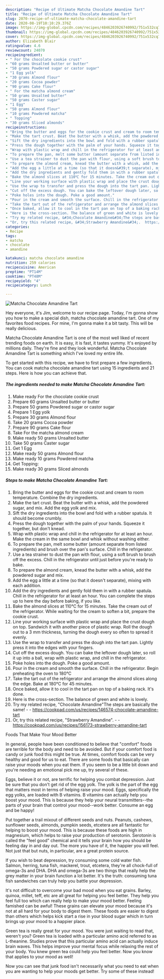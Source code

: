 ```yaml
---
description: "Recipe of Ultimate Matcha Chocolate Amandine Tart"
title: "Recipe of Ultimate Matcha Chocolate Amandine Tart"
slug: 2070-recipe-of-ultimate-matcha-chocolate-amandine-tart
date: 2020-08-19T10:10:29.376Z
image: https://img-global.cpcdn.com/recipes/4846203926740992/751x532cq70/matcha-chocolate-amandine-tart-recipe-main-photo.jpg
thumbnail: https://img-global.cpcdn.com/recipes/4846203926740992/751x532cq70/matcha-chocolate-amandine-tart-recipe-main-photo.jpg
cover: https://img-global.cpcdn.com/recipes/4846203926740992/751x532cq70/matcha-chocolate-amandine-tart-recipe-main-photo.jpg
author: Elizabeth Blair
ratingvalue: 4.6
reviewcount: 24070
recipeingredient:
- " For the chocolate cookie crust"
- "60 grams Unsalted butter or butter"
- "50 grams Powdered sugar or castor sugar"
- "1 Egg yolk"
- "30 grams Almond flour"
- "20 grams Cocoa powder"
- "90 grams Cake flour"
- " For the matcha almond cream"
- "50 grams Unsalted butter"
- "50 grams Caster sugar"
- "1 Egg"
- "50 grams Almond flour"
- "10 grams Powdered matcha"
- " Topping"
- "30 grams Sliced almonds"
recipeinstructions:
- "Bring the butter and eggs for the cookie crust and cream to room temperature. Combine the dry ingredients."
- "Make the tart crust. Beat the butter with a whisk, add the powdered sugar, and mix. Add the egg yolk and mix."
- "Sift the dry ingredients into the bowl and fold with a rubber spatula. It should become crumbly."
- "Press the dough together with the palm of your hands. Squeeze it together, but don&#39;t knead."
- "Wrap with plastic wrap and chill in the refrigerator for at least an hour. Make the cream in the same bowl and whisk without washing either."
- "To prepare the pan, melt some butter (amount separate from listed ingredients) and brush over the pan&#39;s surface. Chill in the refrigerator."
- "Use a tea strainer to dust the pan with flour, using a soft brush to brush off the excess. Chill in the refrigerator until just before you&#39;re ready to bake."
- "To prepare the almond cream, knead the butter with a whisk, add the powdered sugar and mix."
- "Add the egg a little at a time (so that it doesn&#39;t separate), mixing with each addition."
- "Add the dry ingredients and gently fold them in with a rubber spatula. Chill in the refrigerator for at least an hour. You can complete the steps up to here the day before baking, if you like."
- "Bake the almond slices at 110℃ for 15 minutes. Take the cream out of the refrigerator. While waiting for the cream to soften a bit, prepare the cookie crust."
- "Line your working surface with plastic wrap and place the crust dough on top. Sandwich it with another piece of plastic wrap. Roll the dough out to a 3 mm thickness, turning the dough every so often to spread it evenly."
- "Use the wrap to transfer and press the dough into the tart pan. Lightly press it into the edges with your fingers."
- "Cut off the excess dough. You can bake the leftover dough later, so roll it up into a ball, wrap with plastic wrap, and chill in the refrigerator."
- "Poke holes into the dough. Poke a good amount."
- "Pour in the cream and smooth the surface. Chill in the refrigerator. Begin preheating the oven to 180℃"
- "Take the tart out of the refrigerator and arrange the almond slices along the edge. Bake at 180℃ for 45 minutes."
- "Once baked, allow it to cool in the tart pan on top of a baking rack. It&#39;s done."
- "Here is the cross-section. The balance of green and white is lovely."
- "Try my related recipe, &#34;Chocolate Amandine&#34;The steps are basically the same!  https://cookpad.com/us/recipes/146574-chocolate-amandine-tart"
- "Or, try this related recipe, &#34;Strawberry Amandine&#34;.  https://cookpad.com/us/recipes/156173-strawberry-amandine-tart"
categories:
- Recipe
tags:
- matcha
- chocolate
- amandine

katakunci: matcha chocolate amandine 
nutrition: 259 calories
recipecuisine: American
preptime: "PT14M"
cooktime: "PT48M"
recipeyield: "4"
recipecategory: Lunch

---
```



![Matcha Chocolate Amandine Tart](https://img-global.cpcdn.com/recipes/4846203926740992/751x532cq70/matcha-chocolate-amandine-tart-recipe-main-photo.jpg)

Hey everyone, it's Jim, welcome to our recipe page. Today, I'm gonna show you how to make a special dish, matcha chocolate amandine tart. One of my favorites food recipes. For mine, I'm gonna make it a bit tasty. This will be really delicious.



Matcha Chocolate Amandine Tart is one of the most well liked of recent trending foods on earth. It is easy, it is fast, it tastes yummy. It's enjoyed by millions daily. They're fine and they look wonderful. Matcha Chocolate Amandine Tart is something which I've loved my entire life.


To get started with this recipe, we have to first prepare a few ingredients. You can cook matcha chocolate amandine tart using 15 ingredients and 21 steps. Here is how you can achieve that.

<!--inarticleads1-->

##### The ingredients needed to make Matcha Chocolate Amandine Tart:

1. Make ready  For the chocolate cookie crust
1. Prepare 60 grams Unsalted butter or butter
1. Prepare 50 grams Powdered sugar or castor sugar
1. Prepare 1 Egg yolk
1. Prepare 30 grams Almond flour
1. Take 20 grams Cocoa powder
1. Prepare 90 grams Cake flour
1. Take  For the matcha almond cream
1. Make ready 50 grams Unsalted butter
1. Take 50 grams Caster sugar
1. Get 1 Egg
1. Make ready 50 grams Almond flour
1. Make ready 10 grams Powdered matcha
1. Get  Topping:
1. Make ready 30 grams Sliced almonds




<!--inarticleads2-->

##### Steps to make Matcha Chocolate Amandine Tart:

1. Bring the butter and eggs for the cookie crust and cream to room temperature. Combine the dry ingredients.
1. Make the tart crust. Beat the butter with a whisk, add the powdered sugar, and mix. Add the egg yolk and mix.
1. Sift the dry ingredients into the bowl and fold with a rubber spatula. It should become crumbly.
1. Press the dough together with the palm of your hands. Squeeze it together, but don&#39;t knead.
1. Wrap with plastic wrap and chill in the refrigerator for at least an hour. Make the cream in the same bowl and whisk without washing either.
1. To prepare the pan, melt some butter (amount separate from listed ingredients) and brush over the pan&#39;s surface. Chill in the refrigerator.
1. Use a tea strainer to dust the pan with flour, using a soft brush to brush off the excess. Chill in the refrigerator until just before you&#39;re ready to bake.
1. To prepare the almond cream, knead the butter with a whisk, add the powdered sugar and mix.
1. Add the egg a little at a time (so that it doesn&#39;t separate), mixing with each addition.
1. Add the dry ingredients and gently fold them in with a rubber spatula. Chill in the refrigerator for at least an hour. You can complete the steps up to here the day before baking, if you like.
1. Bake the almond slices at 110℃ for 15 minutes. Take the cream out of the refrigerator. While waiting for the cream to soften a bit, prepare the cookie crust.
1. Line your working surface with plastic wrap and place the crust dough on top. Sandwich it with another piece of plastic wrap. Roll the dough out to a 3 mm thickness, turning the dough every so often to spread it evenly.
1. Use the wrap to transfer and press the dough into the tart pan. Lightly press it into the edges with your fingers.
1. Cut off the excess dough. You can bake the leftover dough later, so roll it up into a ball, wrap with plastic wrap, and chill in the refrigerator.
1. Poke holes into the dough. Poke a good amount.
1. Pour in the cream and smooth the surface. Chill in the refrigerator. Begin preheating the oven to 180℃
1. Take the tart out of the refrigerator and arrange the almond slices along the edge. Bake at 180℃ for 45 minutes.
1. Once baked, allow it to cool in the tart pan on top of a baking rack. It&#39;s done.
1. Here is the cross-section. The balance of green and white is lovely.
1. Try my related recipe, &#34;Chocolate Amandine&#34;The steps are basically the same! -  - https://cookpad.com/us/recipes/146574-chocolate-amandine-tart
1. Or, try this related recipe, &#34;Strawberry Amandine&#34;. -  - https://cookpad.com/us/recipes/156173-strawberry-amandine-tart




Foods That Make Your Mood Better


In general, people have been conditioned to believe that "comfort" foods are terrible for the body and need to be avoided. But if your comfort food is candy or junk food this might be true. At times, comfort foods can be very healthy and good for us to eat. There are some foods that basically can raise your moods when you eat them. If you seem to be a little bit down and you're needing an emotional pick me up, try several of these.

Eggs, believe it or not, are terrific for helping you combat depression. Just be sure that you don't get rid of the egg yolk. The yolk is the part of the egg that matters most in terms of helping raise your mood. Eggs, specifically the egg yolks, are loaded with B vitamins. B vitamins can actually help you boost your mood. This is because they help your neural transmitters--the parts of your brain that control your mood--work better. Consume an egg and be happy!

Put together a trail mixout of different seeds and nuts. Peanuts, cashews, sunflower seeds, almonds, pumpkin seeds, etcetera are all fantastic for helping to boost your mood. This is because these foods are high in magnesium, which helps to raise your production of serotonin. Serotonin is called the "feel good" chemical and it tells your brain how you should be feeling day in and day out. The more you have of it, the happier you will feel. Not just that but nuts, in particular, are a great protein source.

If you wish to beat depression, try consuming some cold water fish. Salmon, herring, tuna fish, mackerel, trout, etcetera, they're all chock-full of omega-3s and DHA. DHA and omega-3s are two things that really help the grey matter in your brain function a lot better. It's the truth: consuming tuna fish sandwiches can truly help you battle your depression. 

It's not difficult to overcome your bad mood when you eat grains. Barley, quinoa, millet, teff, etc are all great for helping you feel better. They help you feel full too which can really help to make your mood better. Feeling famished can be awful! These grains can elevate your mood because it's not at all hard for your body to digest them. These foods are easier to digest than others which helps kick start a rise in your blood sugar which in turn brings up your mood to a happier place.

Green tea is really great for your mood. You were just waiting to read that, weren't you? Green tea is loaded with a particular amino acid referred to as L-theanine. Studies prove that this particular amino acid can actually induce brain waves. This helps improve your mental focus while relaxing the rest of your body. You knew green tea could help you feel better. Now you know that applies to your mood as well!

Now you can see that junk food isn't necessarily what you need to eat when you are wanting to help your moods get better. Try some of these instead!

